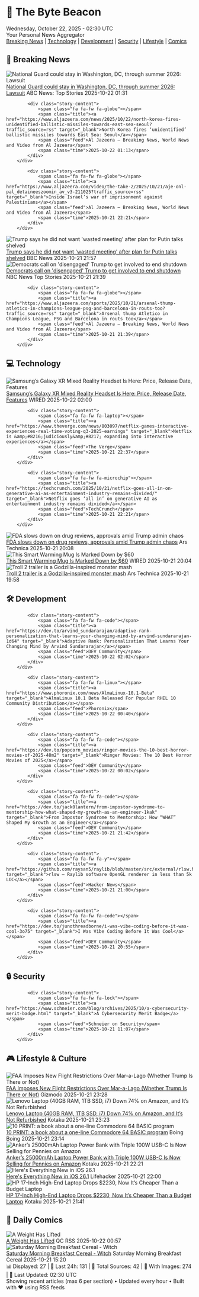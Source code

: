 <!-- Processing 54 RSS feeds at 2025-10-22 02:29:54 UTC -->
<!-- Processing: Saturday Morning Breakfast Cereal -->
<!-- Processing: Dilbert -->
<!-- Processing: Cyanide & Happiness -->
<!-- Processing: Girl Genius -->
<!-- Processing: Dinosaur Comics -->
<!-- Processing: CNN Top Stories -->
<!-- Processing: Reuters Top News -->
<!-- Processing: ABC News Breaking -->
<!-- Processing: Sky News World -->
<!-- Processing: TechCrunch -->
<!-- Processing: WIRED -->
<!-- Processing: Dev.to -->
<!-- Processing: Phoronix Linux News -->
<!-- Processing: OMG! Ubuntu -->
<!-- Processing: DistroWatch -->
<!-- Processing: GitHub Blog -->
<!-- Processing: GitLab Blog -->
<!-- Processing: DZone -->
<!-- Processing: Martin Fowler -->
<!-- Processing: Lifehacker -->
<!-- Processing: Kotaku -->
<!-- Processing: Boing Boing -->
<!-- Generated 3 new posts out of 22 feeds processed -->
<div class="newspaper-header">
    <h1 class="newspaper-title">📰 The Byte Beacon</h1>
    <div class="newspaper-date">Wednesday, October 22, 2025 - 02:30 UTC</div>
    <div class="newspaper-subtitle">Your Personal News Aggregator</div>
</div>

<div class="newspaper-nav">
    <a href="#breaking">Breaking News</a> |
    <a href="#tech">Technology</a> |
    <a href="#dev">Development</a> |
    <a href="#security">Security</a> |
    <a href="#lifestyle">Lifestyle</a> |
    <a href="#webcomics">Comics</a>
</div>

<div class="news-section breaking-news" id="breaking">
<h2 class="section-header">🚨 Breaking News</h2>
<div class="stories-container">
<div class="story">
            <img src="https://s.abcnews.com/images/US/national_1761094344400_hpMain_4x3t_384.jpg" alt="National Guard could stay in Washington, DC, through summer 2026: Lawsuit" class="story-image" loading="lazy" onerror="this.style.display='none'">
            <div class="story-content">
                <span class="fa fa-fw fa-tv"></span>
                <span class="title"><a href="https://abcnews.go.com/US/national-guard-stay-washington-dc-summer-2026-lawsuit/story?id=126739403" target="_blank">National Guard could stay in Washington, DC, through summer 2026: Lawsuit</a></span>
                <span class="feed">ABC News: Top Stories</span>
                <span class="time">2025-10-22 01:31</span>
            </div>
        </div>
<div class="story">
            
            <div class="story-content">
                <span class="fa fa-fw fa-globe"></span>
                <span class="title"><a href="https://www.aljazeera.com/news/2025/10/22/north-korea-fires-unidentified-ballistic-missiles-towards-east-sea-seoul?traffic_source=rss" target="_blank">North Korea fires ‘unidentified’ ballistic missiles towards East Sea: Seoul</a></span>
                <span class="feed">Al Jazeera – Breaking News, World News and Video from Al Jazeera</span>
                <span class="time">2025-10-22 01:13</span>
            </div>
        </div>
<div class="story">
            
            <div class="story-content">
                <span class="fa fa-fw fa-globe"></span>
                <span class="title"><a href="https://www.aljazeera.com/video/the-take-2/2025/10/21/aje-onl-pal_detaineeszoomin_av_v3-211025?traffic_source=rss" target="_blank">Inside Israel’s war of imprisonment against Palestinians</a></span>
                <span class="feed">Al Jazeera – Breaking News, World News and Video from Al Jazeera</span>
                <span class="time">2025-10-21 22:21</span>
            </div>
        </div>
<div class="story">
            <img src="https://ichef.bbci.co.uk/ace/standard/240/cpsprodpb/8352/live/ea8348d0-aec8-11f0-b2a1-6f537f66f9aa.jpg" alt="Trump says he did not want &#x27;wasted meeting&#x27; after plan for Putin talks shelved" class="story-image" loading="lazy" onerror="this.style.display='none'">
            <div class="story-content">
                <span class="fa fa-fw fa-earth-americas"></span>
                <span class="title"><a href="https://www.bbc.com/news/articles/c4gjp73gp41o?at_medium=RSS&at_campaign=rss" target="_blank">Trump says he did not want &#x27;wasted meeting&#x27; after plan for Putin talks shelved</a></span>
                <span class="feed">BBC News</span>
                <span class="time">2025-10-21 21:57</span>
            </div>
        </div>
<div class="story">
            <img src="https://media-cldnry.s-nbcnews.com/image/upload/t_fit_1500w/rockcms/2025-10/251021-donald-trump-mn-1045-300738.jpg" alt="Democrats call on &#x27;disengaged&#x27; Trump to get involved to end shutdown" class="story-image" loading="lazy" onerror="this.style.display='none'">
            <div class="story-content">
                <span class="fa fa-fw fa-broadcast-tower"></span>
                <span class="title"><a href="https://www.nbcnews.com/politics/donald-trump/democrats-call-disengaged-trump-get-involved-end-shutdown-rcna238873" target="_blank">Democrats call on &#x27;disengaged&#x27; Trump to get involved to end shutdown</a></span>
                <span class="feed">NBC News Top Stories</span>
                <span class="time">2025-10-21 21:39</span>
            </div>
        </div>
<div class="story">
            
            <div class="story-content">
                <span class="fa fa-fw fa-globe"></span>
                <span class="title"><a href="https://www.aljazeera.com/sports/2025/10/21/arsenal-thump-atletico-in-champions-league-psg-and-barcelona-in-routs-too?traffic_source=rss" target="_blank">Arsenal thump Atletico in Champions League, PSG and Barcelona in routs too</a></span>
                <span class="feed">Al Jazeera – Breaking News, World News and Video from Al Jazeera</span>
                <span class="time">2025-10-21 21:39</span>
            </div>
        </div>
</div>
</div>
<div class="news-section tech-news" id="tech">
<h2 class="section-header">💻 Technology</h2>
<div class="stories-container">
<div class="story">
            <img src="https://media.wired.com/photos/68f69800ae96f92366d7b48f/master/pass/DSC_6443.jpg" alt="Samsung’s Galaxy XR Mixed Reality Headset Is Here: Price, Release Date, Features" class="story-image" loading="lazy" onerror="this.style.display='none'">
            <div class="story-content">
                <span class="fa fa-fw fa-bolt"></span>
                <span class="title"><a href="https://www.wired.com/story/samsung-galaxy-xr-gemini-android-xr-mixed-reality-headset/" target="_blank">Samsung’s Galaxy XR Mixed Reality Headset Is Here: Price, Release Date, Features</a></span>
                <span class="feed">WIRED</span>
                <span class="time">2025-10-22 02:00</span>
            </div>
        </div>
<div class="story">
            
            <div class="story-content">
                <span class="fa fa-fw fa-laptop"></span>
                <span class="title"><a href="https://www.theverge.com/news/803097/netflix-games-interactive-experiences-real-time-voting-q3-2025-earnings" target="_blank">Netflix is &amp;#8216;judiciously&amp;#8217; expanding into interactive experiences</a></span>
                <span class="feed">The Verge</span>
                <span class="time">2025-10-21 22:37</span>
            </div>
        </div>
<div class="story">
            
            <div class="story-content">
                <span class="fa fa-fw fa-microchip"></span>
                <span class="title"><a href="https://techcrunch.com/2025/10/21/netflix-goes-all-in-on-generative-ai-as-entertainment-industry-remains-divided/" target="_blank">Netflix goes ‘all in’ on generative AI as entertainment industry remains divided</a></span>
                <span class="feed">TechCrunch</span>
                <span class="time">2025-10-21 22:21</span>
            </div>
        </div>
<div class="story">
            <img src="https://cdn.arstechnica.net/wp-content/uploads/2019/05/GettyImages-496532228-500x500.jpg" alt="FDA slows down on drug reviews, approvals amid Trump admin chaos" class="story-image" loading="lazy" onerror="this.style.display='none'">
            <div class="story-content">
                <span class="fa fa-fw fa-cog"></span>
                <span class="title"><a href="https://arstechnica.com/health/2025/10/fda-slows-down-on-drug-reviews-approvals-amid-trump-admin-chaos/" target="_blank">FDA slows down on drug reviews, approvals amid Trump admin chaos</a></span>
                <span class="feed">Ars Technica</span>
                <span class="time">2025-10-21 20:08</span>
            </div>
        </div>
<div class="story">
            <img src="https://media.wired.com/photos/68f7c62248e48370f358662a/master/pass/This%20Smart%20Warming%20Mug%20is%20Marked%20Down%20by%20$60.png" alt="This Smart Warming Mug Is Marked Down by $60" class="story-image" loading="lazy" onerror="this.style.display='none'">
            <div class="story-content">
                <span class="fa fa-fw fa-bolt"></span>
                <span class="title"><a href="https://www.wired.com/story/ember-travel-mug-deal-1025/" target="_blank">This Smart Warming Mug Is Marked Down by $60</a></span>
                <span class="feed">WIRED</span>
                <span class="time">2025-10-21 20:04</span>
            </div>
        </div>
<div class="story">
            <img src="https://cdn.arstechnica.net/wp-content/uploads/2025/10/troll1-500x500-1761073842.jpg" alt="Troll 2 trailer is a Godzilla-inspired monster mash" class="story-image" loading="lazy" onerror="this.style.display='none'">
            <div class="story-content">
                <span class="fa fa-fw fa-cog"></span>
                <span class="title"><a href="https://arstechnica.com/culture/2025/10/troll-2-trailer-is-a-godzilla-inspired-monster-mash/" target="_blank">Troll 2 trailer is a Godzilla-inspired monster mash</a></span>
                <span class="feed">Ars Technica</span>
                <span class="time">2025-10-21 19:58</span>
            </div>
        </div>
</div>
</div>
<div class="news-section dev-news" id="dev">
<h2 class="section-header">🛠️ Development</h2>
<div class="stories-container">
<div class="story">
            
            <div class="story-content">
                <span class="fa fa-fw fa-code"></span>
                <span class="title"><a href="https://dev.to/arvind_sundararajan/adaptive-rank-personalization-that-learns-your-changing-mind-by-arvind-sundararajan-1d64" target="_blank">Adaptive Rank: Personalization That Learns Your Changing Mind by Arvind Sundararajan</a></span>
                <span class="feed">DEV Community</span>
                <span class="time">2025-10-22 02:02</span>
            </div>
        </div>
<div class="story">
            
            <div class="story-content">
                <span class="fa fa-fw fa-linux"></span>
                <span class="title"><a href="https://www.phoronix.com/news/AlmaLinux-10.1-Beta" target="_blank">AlmaLinux 10.1 Beta Released For Popular RHEL 10 Community Distribution</a></span>
                <span class="feed">Phoronix</span>
                <span class="time">2025-10-22 00:40</span>
            </div>
        </div>
<div class="story">
            
            <div class="story-content">
                <span class="fa fa-fw fa-code"></span>
                <span class="title"><a href="https://dev.to/popcorn_movies/ringer-movies-the-10-best-horror-movies-of-2025-48m2" target="_blank">Ringer Movies: The 10 Best Horror Movies of 2025</a></span>
                <span class="feed">DEV Community</span>
                <span class="time">2025-10-22 00:02</span>
            </div>
        </div>
<div class="story">
            
            <div class="story-content">
                <span class="fa fa-fw fa-code"></span>
                <span class="title"><a href="https://dev.to/jack0lantern/from-impostor-syndrome-to-mentorship-how-what-shaped-my-growth-as-an-engineer-1kak" target="_blank">From Impostor Syndrome to Mentorship: How “WHAT” Shaped My Growth as an Engineer</a></span>
                <span class="feed">DEV Community</span>
                <span class="time">2025-10-21 21:42</span>
            </div>
        </div>
<div class="story">
            
            <div class="story-content">
                <span class="fa fa-fw fa-y"></span>
                <span class="title"><a href="https://github.com/raysan5/raylib/blob/master/src/external/rlsw.h" target="_blank">rlsw – Raylib software OpenGL renderer in less than 5k LOC</a></span>
                <span class="feed">Hacker News</span>
                <span class="time">2025-10-21 21:00</span>
            </div>
        </div>
<div class="story">
            
            <div class="story-content">
                <span class="fa fa-fw fa-code"></span>
                <span class="title"><a href="https://dev.to/junothreadborne/i-was-vibe-coding-before-it-was-cool-3o75" target="_blank">I Was Vibe Coding Before It Was Cool</a></span>
                <span class="feed">DEV Community</span>
                <span class="time">2025-10-21 20:55</span>
            </div>
        </div>
</div>
</div>
<div class="news-section security-news" id="security">
<h2 class="section-header">🔒 Security</h2>
<div class="stories-container">
<div class="story">
            
            <div class="story-content">
                <span class="fa fa-fw fa-lock"></span>
                <span class="title"><a href="https://www.schneier.com/blog/archives/2025/10/a-cybersecurity-merit-badge.html" target="_blank">A Cybersecurity Merit Badge</a></span>
                <span class="feed">Schneier on Security</span>
                <span class="time">2025-10-21 11:07</span>
            </div>
        </div>
</div>
</div>
<div class="news-section lifestyle-news" id="lifestyle">
<h2 class="section-header">🎮 Lifestyle & Culture</h2>
<div class="stories-container">
<div class="story">
            <img src="https://gizmodo.com/app/uploads/2025/10/mar-a-lago-aerial-view-sm-1280x853.jpg" alt="FAA Imposes New Flight Restrictions Over Mar-a-Lago (Whether Trump Is There or Not)" class="story-image" loading="lazy" onerror="this.style.display='none'">
            <div class="story-content">
                <span class="fa fa-fw fa-computer"></span>
                <span class="title"><a href="https://gizmodo.com/faa-new-restrictions-mar-a-lago-2000675254" target="_blank">FAA Imposes New Flight Restrictions Over Mar-a-Lago (Whether Trump Is There or Not)</a></span>
                <span class="feed">Gizmodo</span>
                <span class="time">2025-10-21 23:28</span>
            </div>
        </div>
<div class="story">
            <img src="https://kotaku.com/app/uploads/2025/10/lenovo-idea-pad-1280x853.jpg" alt="Lenovo Laptop (40GB RAM, 1TB SSD, i7) Down 74% on Amazon, and It’s Not Refurbished" class="story-image" loading="lazy" onerror="this.style.display='none'">
            <div class="story-content">
                <span class="fa fa-fw fa-gamepad"></span>
                <span class="title"><a href="https://kotaku.com/lenovo-laptop-40gb-ram-1tb-ssd-i7-down-74-on-amazon-and-its-not-refurbished-2000637810" target="_blank">Lenovo Laptop (40GB RAM, 1TB SSD, i7) Down 74% on Amazon, and It’s Not Refurbished</a></span>
                <span class="feed">Kotaku</span>
                <span class="time">2025-10-21 23:23</span>
            </div>
        </div>
<div class="story">
            <img src="https://i0.wp.com/boingboing.net/wp-content/uploads/2025/10/Screenshot-2025-10-21-at-6.57.35-PM.png?fit=1118%2C786&amp;quality=55&amp;ssl=1" alt="10 PRINT: a book about a one-line Commodore 64 BASIC program" class="story-image" loading="lazy" onerror="this.style.display='none'">
            <div class="story-content">
                <span class="fa fa-fw fa-arrow-right"></span>
                <span class="title"><a href="https://boingboing.net/2025/10/21/10-print-a-book-about-a-one-line-commodore-64-basic-program.html" target="_blank">10 PRINT: a book about a one-line Commodore 64 BASIC program</a></span>
                <span class="feed">Boing Boing</span>
                <span class="time">2025-10-21 23:14</span>
            </div>
        </div>
<div class="story">
            <img src="https://kotaku.com/app/uploads/2025/09/laptop-power-bank-anker-1280x853.jpg" alt="Anker’s 25000mAh Laptop Power Bank with Triple 100W USB-C Is Now Selling for Pennies on Amazon" class="story-image" loading="lazy" onerror="this.style.display='none'">
            <div class="story-content">
                <span class="fa fa-fw fa-gamepad"></span>
                <span class="title"><a href="https://kotaku.com/ankers-25000mah-laptop-power-bank-with-triple-100w-usb-c-is-now-selling-for-pennies-on-amazon-2000637801" target="_blank">Anker’s 25000mAh Laptop Power Bank with Triple 100W USB-C Is Now Selling for Pennies on Amazon</a></span>
                <span class="feed">Kotaku</span>
                <span class="time">2025-10-21 22:21</span>
            </div>
        </div>
<div class="story">
            <img src="https://lifehacker.com/imagery/articles/01K5YNNQ10DDZ11323ZC061X37/hero-image.jpg" alt="Here&#x27;s Everything New in iOS 26.1" class="story-image" loading="lazy" onerror="this.style.display='none'">
            <div class="story-content">
                <span class="fa fa-fw fa-life-ring"></span>
                <span class="title"><a href="https://lifehacker.com/tech/everything-new-in-ios-261?utm_medium=RSS" target="_blank">Here&#x27;s Everything New in iOS 26.1</a></span>
                <span class="feed">Lifehacker</span>
                <span class="time">2025-10-21 22:00</span>
            </div>
        </div>
<div class="story">
            <img src="https://kotaku.com/app/uploads/2025/10/hp17-inch-laptop-1280x853.jpg" alt="HP 17-Inch High-End Laptop Drops $2230, Now It’s Cheaper Than a Budget Laptop" class="story-image" loading="lazy" onerror="this.style.display='none'">
            <div class="story-content">
                <span class="fa fa-fw fa-gamepad"></span>
                <span class="title"><a href="https://kotaku.com/hp-17-inch-high-end-laptop-drops-2230-now-its-cheaper-than-a-budget-laptop-2000637790" target="_blank">HP 17-Inch High-End Laptop Drops $2230, Now It’s Cheaper Than a Budget Laptop</a></span>
                <span class="feed">Kotaku</span>
                <span class="time">2025-10-21 21:41</span>
            </div>
        </div>
</div>
</div>
<div class="news-section webcomics-section" id="webcomics">
<h2 class="section-header">🎨 Daily Comics</h2>
<div class="stories-container">
<div class="story">
            <img src="http://www.questionablecontent.net/comics/5684.png" alt="A Weight Has Lifted" class="story-image" loading="lazy" onerror="this.style.display='none'">
            <div class="story-content">
                <span class="fa fa-fw fa-music"></span>
                <span class="title"><a href="http://questionablecontent.net/view.php?comic=5684" target="_blank">A Weight Has Lifted</a></span>
                <span class="feed">QC RSS</span>
                <span class="time">2025-10-22 00:57</span>
            </div>
        </div>
<div class="story">
            <img src="https://www.smbc-comics.com/comics/1761007680-20251021.png" alt="Saturday Morning Breakfast Cereal - Witch" class="story-image" loading="lazy" onerror="this.style.display='none'">
            <div class="story-content">
                <span class="fa fa-fw fa-smile"></span>
                <span class="title"><a href="https://www.smbc-comics.com/comic/witch" target="_blank">Saturday Morning Breakfast Cereal - Witch</a></span>
                <span class="feed">Saturday Morning Breakfast Cereal</span>
                <span class="time">2025-10-21 15:20</span>
            </div>
        </div>
</div>
</div>

<div class="newspaper-footer">
    <div class="stats">
        📊 Displayed: 27 | 📅 Last 24h: 131 | 📡 Total Sources: 42 | 📸 With Images: 274 |
        🔄 Last Updated: 02:30 UTC
    </div>
    <div class="footer-note">
        Showing recent articles (max 6 per section) • Updated every hour • Built with ❤️ using RSS feeds
    </div>
</div>
